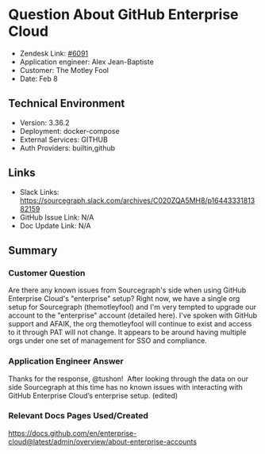 
# Question About GitHub Enterprise Cloud <!-- Ticket Title  Hint: include keywords to make it searchable -->

- Zendesk Link: [#6091](https://sourcegraph.zendesk.com/agent/tickets/6091)
- Application engineer: Alex Jean-Baptiste
- Customer: The Motley Fool <!-- Redact if this contains personally identifying information -->
- Date: Feb 8

<!-- Data populated from integration, speak to Ben Gordon or Michael Bali if not working -->
<!-- During Internal team trial, fill missing data manually (we are waiting for all data to sync) -->

## Technical Environment
- Version: 3.36.2​
- Deployment: docker-compose
- External Services: GITHUB
- Auth Providers: builtin,github


## Links
<!-- Data for application engineer manual entry -->
- Slack Links: https://sourcegraph.slack.com/archives/C020ZQA5MH8/p1644333181382159
- GitHub Issue Link: N/A
- Doc Update Link: N/A

## Summary
### Customer Question

Are there any known issues from Sourcegraph's side when using GitHub Enterprise Cloud's "enterprise" setup? Right now, we have a single org setup for Sourcegraph (themotleyfool) and I'm very tempted to upgrade our account to the "enterprise" account (detailed here). I've spoken with GitHub support and AFAIK, the org themotleyfool will continue to exist and access to it through PAT will not change. It appears to be around having multiple orgs under one set of management for SSO and compliance.

### Application Engineer Answer

Thanks for the response, @tushon!  After looking through the data on our side Sourcegraph at this time has no known issues with interacting with GitHub Enterprise Cloud’s enterprise setup. (edited) 

### Relevant Docs Pages Used/Created

https://docs.github.com/en/enterprise-cloud@latest/admin/overview/about-enterprise-accounts

<!-- Once complete, upload a copy to https://github.com/sourcegraph/support-tools-internal/tree/main/resolved-tickets as a .md file -->
<!-- Name the file 6091.md -->

